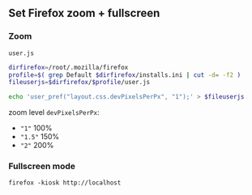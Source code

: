 ## Set Firefox zoom + fullscreen

### Zoom
`user.js`
```sh
dirfirefox=/root/.mozilla/firefox
profile=$( grep Default $dirfirefox/installs.ini | cut -d= -f2 )
fileuserjs=$dirfirefox/$profile/user.js

echo 'user_pref("layout.css.devPixelsPerPx", "1");' > $fileuserjs
```
zoom level `devPixelsPerPx`:
- `"1"` 100%
- `"1.5"` 150%
- `"2"` 200%

### Fullscreen mode
```
firefox -kiosk http://localhost
```
